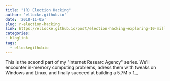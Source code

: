 ```yaml
---
title: "(R) Election Hacking"
author: 'ellocke.github.io'
date: '2018-11-05'
slug: r-election-hacking
link: https://ellocke.github.io/post/election-hacking-exploring-10-million-tweets-from-the-russian-internet-research-agency-dataset-pt-2-corpus-dfm/
categories:
- bloglink
tags:
  - ellockegithubio
---
```


This is the sceond part of my "Internet Researc Agency" series. We'll encounter in-memory computing problems, adress them with tweaks on Windows and Linux, and finally succeed at building a 5.7M x 1[... <i class="fas fa-external-link-alt"></i>](https://ellocke.github.io/post/election-hacking-exploring-10-million-tweets-from-the-russian-internet-research-agency-dataset-pt-2-corpus-dfm/)

